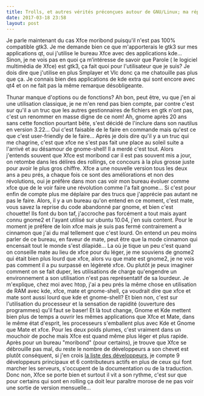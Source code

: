 ```yaml
---
title: Trolls, et autres vérités préconçues autour de GNU/Linux; ma réponse #3 XFCE
date: 2017-03-18 23:58
layout: post
---
```


Je parle maintenant du cas Xfce moribond puisqu'il n'est pas 100%
compatible gtk3. Je me demande bien ce que m'apporterais le gtk3 sur mes
applications qt, oui j'utilise le bureau Xfce avec des applications
kde... Sinon, je ne vois pas en quoi ça m’intéresse de savoir que Parole
( le logiciel multimédia de Xfce) est gtk3, ça fait quoi pour
l'utilisateur que je suis? Je dois dire que j'utilise en plus Smplayer
et Vlc donc ça me chatouille pas plus que ça. Je connais bien des
applications de kde extra qui sont encore avec qt4 et on ne fait pas la
même remarque désobligeante.  
<!--more-->  
Thunar manque d'options ou de fonctions? Ah bon, peut être, vu que j'en
ai une utilisation classique, je ne m'en rend pas bien compte, par
contre c'est sur qu'il a un truc que les autres gestionnaires de
fichiers en gtk n'ont pas, c'est un renommer en masse digne de ce nom!
Ah, gnome après 20 ans sans cette fonction pourtant bête, s'est décidé
de l'inclure dans son nautilus en version 3.22... Oui c'est faisable de
le faire en commande mais qu'est ce que c'est user-friendly de le
faire... Après je dois dire qu'il y a un truc qui me chagrine, c'est que
xfce ne s'est pas fait une place au soleil suite a l'arrivé et au
désamour de gnome-shell! Il a merdé c'est tout. Alors j'entends souvent
que Xfce est moribond car il est pas souvent mis a jour, on retombe dans
les délires des rollings, ce concours à la plus grosse juste pour avoir
le plus gros chiffre. Xfce a une nouvelle version tous les deux ans a
peu prés, a chaque fois ce sont des améliorations et non des
révolutions, oui je préfère dans mon cas voir mon bureau évoluer comme
xfce que de le voir faire une révolution comme l'a fait gnome... Si
c'est pour enfin de compte plus me déplaire par des trucs que j'apprécie
pas autant ne pas le faire. Alors, il y a un bureau qu'on entend en ce
moment, c'est mate, vous savez la reprise du code abandonné par gnome,
et bien c'est chouette! Ils font du bon taf, j'accroche pas forcément a
tout mais ayant connu gnome2 et l'ayant utilisé sur ubuntu 10.04, j'en
suis content. Pour le moment je préfère de loin xfce mais je suis pas
fermé contrairement a cinnamon que j'ai du mal tellement que c'est
lourd. On entend un peu moins parler de ce bureau, en faveur de mate,
peut être que la mode cinnamon qui encensait tout le monde s'est
dilapidé... La où je tique un peu c'est quand on conseille mate au lieu
de xfce pour du léger, je me souviens de gnome2 qui était bien plus
lourd que xfce, alors vu que mate est gnome2, je ne vois pas comment il
a pu surpassé en légèreté xfce. Ou plutôt je peux imaginer comment on se
fait duper, les utilisations de charge qu'engendre un environnement a
son utilisation n'est pas représentatif de sa lourdeur. Je m'explique,
chez moi avec htop, j'ai a peu prés la même chose en utilisation de RAM
avec kde, xfce, mate et gnome-shell, ça voudrait dire que xfce et mate
sont aussi lourd que kde et gnome-shell? Et bien non, c'est sur
l'utilisation du processeur et la sensation de rapidité (ouverture des
programmes) qu'il faut se baser! Et là tout change, Gnome et Kde mettent
bien plus de temps a ouvrir les mêmes applications que Xfce et Mate,
dans le même état d'esprit, les processeurs s'emballent plus avec Kde et
Gnome que Mate et xfce. Pour les deux poids plumes, c'est vraiment dans
un mouchoir de poche mais Xfce est quand même plus léger et plus rapide.
Après pour un bureau "moribond" (pour certains), je trouve que Xfce se
débrouille pas mal, du reste le nombre de développeurs a son chevet est
plutôt conséquent, si j'en crois [la liste des
développeurs,](https://www.xfce.org/about/credits) je compte 9
développeurs principaux et 6 contributeurs actifs en plus de ceux qui
font marcher les serveurs, s'occupent de la documentation ou de la
traduction. Donc non, Xfce se porte bien et surtout il vit a son rythme,
c'est sur que pour certains qui sont en rolling ça doit leur paraître
morose de ne pas voir une sortie de version mensuelle...
